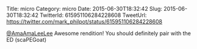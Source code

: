 Title: micro
Category: micro
Date: 2015-06-30T18:32:42
Slug: 2015-06-30T18:32:42
TwitterId: 615951106284228608
TweetUrl: https://twitter.com/mark_philpot/status/615951106284228608

[@AmaAmaLeeLee](https://twitter.com/AmaAmaLeeLee) Awesome rendition! You should definitely pair with the ED (scaPEGoat)